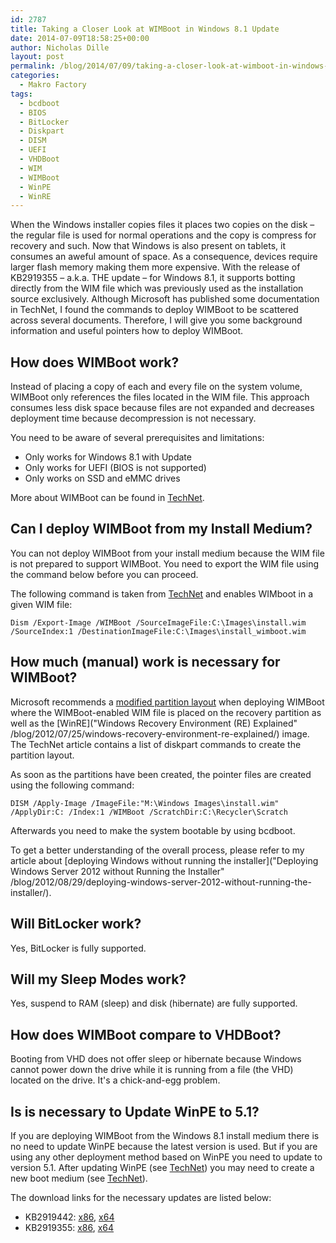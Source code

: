 ```yaml
---
id: 2787
title: Taking a Closer Look at WIMBoot in Windows 8.1 Update
date: 2014-07-09T18:58:25+00:00
author: Nicholas Dille
layout: post
permalink: /blog/2014/07/09/taking-a-closer-look-at-wimboot-in-windows-8-1-update/
categories:
  - Makro Factory
tags:
  - bcdboot
  - BIOS
  - BitLocker
  - Diskpart
  - DISM
  - UEFI
  - VHDBoot
  - WIM
  - WIMBoot
  - WinPE
  - WinRE
---
```

When the Windows installer copies files it places two copies on the disk – the regular file is used for normal operations and the copy is compress for recovery and such. Now that Windows is also present on tablets, it consumes an aweful amount of space. As a consequence, devices require larger flash memory making them more expensive. With the release of KB2919355 – a.k.a. THE update – for Windows 8.1, it supports botting directly from the WIM file which was previously used as the installation source exclusively. Although Microsoft has published some documentation in TechNet, I found the commands to deploy WIMBoot to be scattered across several documents. Therefore, I will give you some background information and useful pointers how to deploy WIMBoot.

<!--more-->

## How does WIMBoot work?

Instead of placing a copy of each and every file on the system volume, WIMBoot only references the files located in the WIM file. This approach consumes less disk space because files are not expanded and decreases deployment time because decompression is not necessary.

You need to be aware of several prerequisites and limitations:

  * Only works for Windows 8.1 with Update
  * Only works for UEFI (BIOS is not supported)
  * Only works on SSD and eMMC drives

More about WIMBoot can be found in [TechNet](http://technet.microsoft.com/library/dn594399.aspx).

## Can I deploy WIMBoot from my Install Medium?

You can not deploy WIMBoot from your install medium because the WIM file is not prepared to support WIMBoot. You need to export the WIM file using the command below before you can proceed.

The following command is taken from [TechNet](http://technet.microsoft.com/library/dn621983.aspx) and enables WIMboot in a given WIM file:

`Dism /Export-Image /WIMBoot /SourceImageFile:C:\Images\install.wim /SourceIndex:1 /DestinationImageFile:C:\Images\install_wimboot.wim`

## How much (manual) work is necessary for WIMBoot?

Microsoft recommends a [modified partition layout](http://technet.microsoft.com/library/dn605112.aspx) when deploying WIMBoot where the WIMBoot-enabled WIM file is placed on the recovery partition as well as the [WinRE]("Windows Recovery Environment (RE) Explained" /blog/2012/07/25/windows-recovery-environment-re-explained/) image. The TechNet article contains a list of diskpart commands to create the partition layout.

As soon as the partitions have been created, the pointer files are created using the following command:

`DISM /Apply-Image /ImageFile:"M:\Windows Images\install.wim" /ApplyDir:C: /Index:1 /WIMBoot /ScratchDir:C:\Recycler\Scratch`

Afterwards you need to make the system bootable by using bcdboot.

To get a better understanding of the overall process, please refer to my article about [deploying Windows without running the installer]("Deploying Windows Server 2012 without Running the Installer" /blog/2012/08/29/deploying-windows-server-2012-without-running-the-installer/).

## Will BitLocker work?

Yes, BitLocker is fully supported.

## Will my Sleep Modes work?

Yes, suspend to RAM (sleep) and disk (hibernate) are fully supported.

## How does WIMBoot compare to VHDBoot?

Booting from VHD does not offer sleep or hibernate because Windows cannot power down the drive while it is running from a file (the VHD) located on the drive. It's a chick-and-egg problem.

## Is is necessary to Update WinPE to 5.1?

If you are deploying WIMBoot from the Windows 8.1 install medium there is no need to update WinPE because the latest version is used. But if you are using any other deployment method based on WinPE you need to update to version 5.1. After updating WinPE (see [TechNet](http://technet.microsoft.com/library/dn613859.aspx)) you may need to create a new boot medium (see [TechNet](http://technet.microsoft.com/library/dn293200.aspx)).

The download links for the necessary updates are listed below:

  * KB2919442: [x86](http://www.microsoft.com/download/details.aspx?id=42135), [x64](http://www.microsoft.com/download/details.aspx?id=42162)
  * KB2919355: [x86](http://www.microsoft.com/download/details.aspx?id=42327), [x64](http://www.microsoft.com/download/details.aspx?id=42335)
